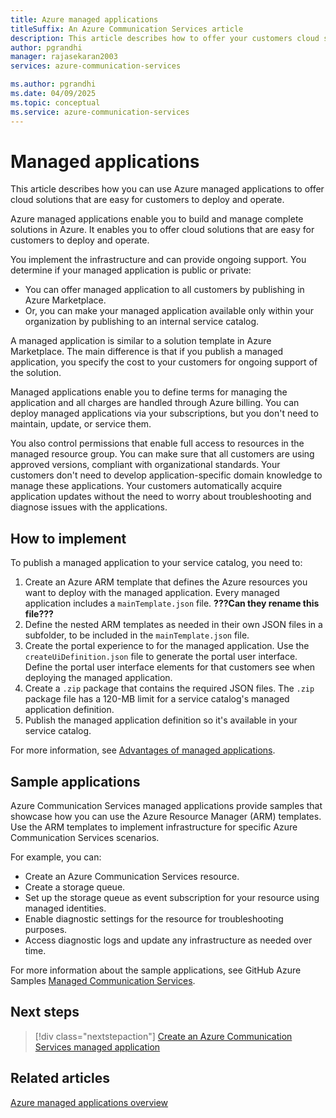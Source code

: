 ```yaml
---
title: Azure managed applications
titleSuffix: An Azure Communication Services article
description: This article describes how to offer your customers cloud solutions using Azure managed applications for Azure Communication Services.
author: pgrandhi
manager: rajasekaran2003
services: azure-communication-services

ms.author: pgrandhi
ms.date: 04/09/2025
ms.topic: conceptual
ms.service: azure-communication-services
---
```


# Managed applications

This article describes how you can use Azure managed applications to offer cloud solutions that are easy for customers to deploy and operate. 

Azure managed applications enable you to build and manage complete solutions in Azure. It enables you to offer cloud solutions that are easy for customers to deploy and operate.  

You implement the infrastructure and can provide ongoing support. You determine if your managed application is public or private:

- You can offer managed application to all customers by publishing in Azure Marketplace.
- Or, you can make your managed application available only within your organization by publishing to an internal service catalog.

A managed application is similar to a solution template in Azure Marketplace. The main difference is that if you publish a managed application, you specify the cost to your customers for ongoing support of the solution.

Managed applications enable you to define terms for managing the application and all charges are handled through Azure billing. You can deploy managed applications via your subscriptions, but you don't need to maintain, update, or service them.

You also control permissions that enable full access to resources in the managed resource group. You can make sure that all customers are using approved versions, compliant with organizational standards. Your customers don't need to develop application-specific domain knowledge to manage these applications. Your customers automatically acquire application updates without the need to worry about troubleshooting and diagnose issues with the applications.

## How to implement

To publish a managed application to your service catalog, you need to:

1. Create an Azure ARM template that defines the Azure resources you want to deploy with the managed application. Every managed application includes a `mainTemplate.json` file. **???Can they rename this file???**
2. Define the nested ARM templates as needed in their own JSON files in a subfolder, to be included in the `mainTemplate.json` file.
3. Create the portal experience to for the managed application. Use the `createUiDefinition.json` file to generate the portal user interface. Define the portal user interface elements for that customers see when deploying the managed application.
4. Create a `.zip` package that contains the required JSON files. The `.zip` package file has a 120-MB limit for a service catalog's managed application definition.
5. Publish the managed application definition so it's available in your service catalog.

For more information, see [Advantages of managed applications](/azure/azure-resource-manager/managed-applications/overview#advantages-of-managed-applications).

## Sample applications

Azure Communication Services managed applications provide samples that showcase how you can use the Azure Resource Manager (ARM) templates. Use the ARM templates to implement infrastructure for specific Azure Communication Services scenarios.

For example, you can:

- Create an Azure Communication Services resource.
- Create a storage queue.
- Set up the storage queue as event subscription for your resource using managed identities.
- Enable diagnostic settings for the resource for troubleshooting purposes. 
- Access diagnostic logs and update any infrastructure as needed over time. 

For more information about the sample applications, see GitHub Azure Samples [Managed Communication Services](https://github.com/Azure-Samples/communication-services-azure-managed-apps/blob/fca4bcad7516cf6c001c171272aceda4ed62c7a0/ManagedApplicationSamples/readme.md).

## Next steps

> [!div class="nextstepaction"]
> [Create an Azure Communication Services managed application](https://github.com/Azure-Samples/communication-services-azure-managed-apps/blob/fca4bcad7516cf6c001c171272aceda4ed62c7a0/ManagedApplicationSamples/readme.md)

## Related articles

[Azure managed applications overview](https://learn.microsoft.com/en-us/azure/azure-resource-manager/managed-applications/overview)
